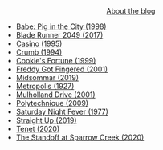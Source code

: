 <div align="center"> 
    <a href="about.html">About the blog</a>
</div>

- [Babe: Pig in the City (1998)](2020-09-23-pig-in-the-city.md)
- [Blade Runner 2049 (2017)](2020-09-19-br2049.md)
- [Casino (1995)](2020-08-30-casino.md)
- [Crumb (1994)](2020-09-09-crumb.md)
- [Cookie's Fortune (1999)](2020-09-19-cookies-fortune.md)
- [Freddy Got Fingered (2001)](2020-09-15-freddy-got-fingered.md)
- [Midsommar (2019)](2020-02-24-midsommar.md)
- [Metropolis (1927)](2020-09-29-metropolis.md)
- [Mulholland Drive (2001)](2020-02-29-mulholland-drive.md)
- [Polytechnique (2009)](2020-08-26-polytechnique.md)
- [Saturday Night Fever (1977)](2020-08-07-saturday-night-fever.md)
- [Straight Up (2019)](2020-09-11-straight-up.md)
- [Tenet (2020)](2020-09-06-tenet.md)
- [The Standoff at Sparrow Creek (2020)](2020-08-24-the-standoff-at-sparrow-creek.md)